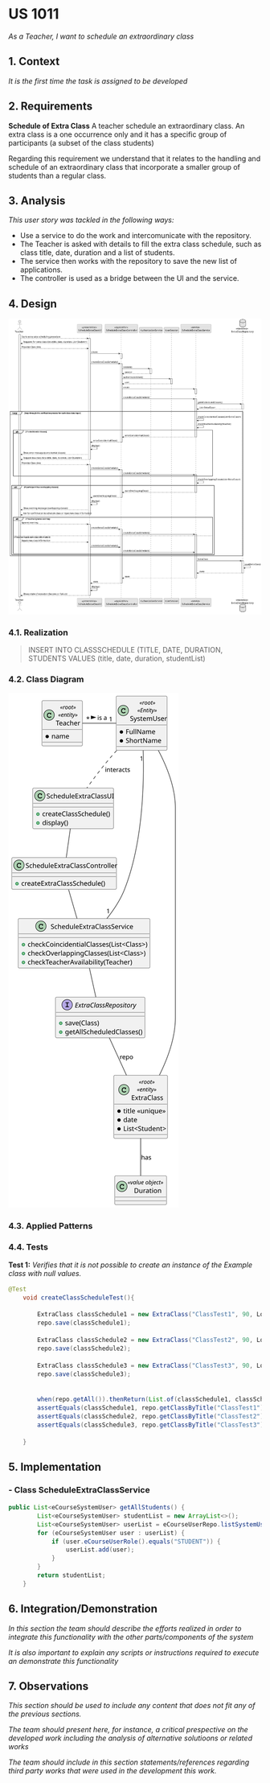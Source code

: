 # US 1011

*As a Teacher, I want to schedule an extraordinary class*

## 1. Context

*It is the first time the task is assigned to be developed*

## 2. Requirements

**Schedule of Extra Class** A teacher schedule an extraordinary class. An extra
class is a one occurrence only and it has a specific group of participants (a subset of the
class students)

Regarding this requirement we understand that it relates to the handling and schedule of an extraordinary class that incorporate a smaller group of students than a regular class.

## 3. Analysis

*This user story was tackled in the following ways:*

* Use a service to do the work and intercomunicate with the repository.
* The Teacher is asked with details to fill the extra class schedule, such as class title, date, duration and a list of students.
* The service then works with the repository to save the new list of applications.
* The controller is used as a bridge between the UI and the service.


## 4. Design

![SD](SD.svg "US 1011 Sequence Diagram")

### 4.1. Realization


>INSERT INTO CLASSSCHEDULE (TITLE, DATE, DURATION, STUDENTS
> VALUES (title, date, duration, studentList)

### 4.2. Class Diagram

![CD](CD.svg "US 1011 Class Diagram")

### 4.3. Applied Patterns

### 4.4. Tests

**Test 1:** *Verifies that it is not possible to create an instance of the Example class with null values.*

```java
@Test
    void createClassScheduleTest(){

        ExtraClass classSchedule1 = new ExtraClass("ClassTest1", 90, LocalDateTime.now(),studentList);
        repo.save(classSchedule1);

        ExtraClass classSchedule2 = new ExtraClass("ClassTest2", 90, LocalDateTime.now().plusHours(5), studentList);
        repo.save(classSchedule2);

        ExtraClass classSchedule3 = new ExtraClass("ClassTest3", 90, LocalDateTime.now().plusHours(10), studentList);
        repo.save(classSchedule3);


        when(repo.getAll()).thenReturn(List.of(classSchedule1, classSchedule2, classSchedule3));
        assertEquals(classSchedule1, repo.getClassByTitle("ClassTest1"));
        assertEquals(classSchedule2, repo.getClassByTitle("ClassTest2"));
        assertEquals(classSchedule3, repo.getClassByTitle("ClassTest3"));

    }
````

## 5. Implementation

### - Class ScheduleExtraClassService

```java
public List<eCourseSystemUser> getAllStudents() {
        List<eCourseSystemUser> studentList = new ArrayList<>();
        List<eCourseSystemUser> userList = eCourseUserRepo.listSystemUsers();
        for (eCourseSystemUser user : userList) {
            if (user.eCourseUserRole().equals("STUDENT")) {
                userList.add(user);
            }
        }
        return studentList;
    }
```

## 6. Integration/Demonstration

*In this section the team should describe the efforts realized in order to integrate this functionality with the other parts/components of the system*

*It is also important to explain any scripts or instructions required to execute an demonstrate this functionality*

## 7. Observations

*This section should be used to include any content that does not fit any of the previous sections.*

*The team should present here, for instance, a critical prespective on the developed work including the analysis of alternative solutioons or related works*

*The team should include in this section statements/references regarding third party works that were used in the development this work.*